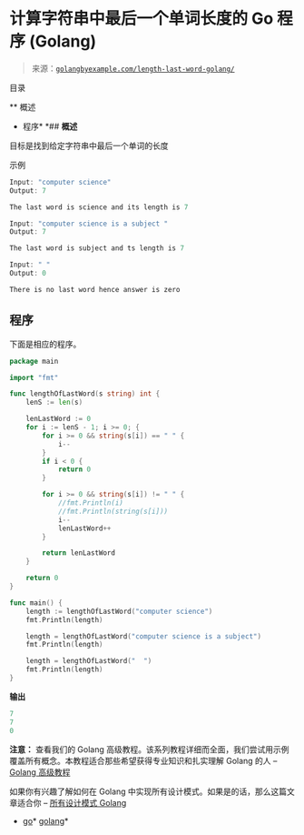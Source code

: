<!--yml

类别：未分类

日期：2024-10-13 06:48:29

-->

# 计算字符串中最后一个单词长度的 Go 程序 (Golang)

> 来源：[`golangbyexample.com/length-last-word-golang/`](https://golangbyexample.com/length-last-word-golang/)

目录

**   概述

+   程序*  *## **概述**

目标是找到给定字符串中最后一个单词的长度

示例

```go
Input: "computer science"
Output: 7

The last word is science and its length is 7

Input: "computer science is a subject "
Output: 7

The last word is subject and ts length is 7

Input: " "
Output: 0

There is no last word hence answer is zero
```

## **程序**

下面是相应的程序。

```go
package main

import "fmt"

func lengthOfLastWord(s string) int {
	lenS := len(s)

	lenLastWord := 0
	for i := lenS - 1; i >= 0; {
		for i >= 0 && string(s[i]) == " " {
			i--
		}
		if i < 0 {
			return 0
		}

		for i >= 0 && string(s[i]) != " " {
			//fmt.Println(i)
			//fmt.Println(string(s[i]))
			i--
			lenLastWord++
		}

		return lenLastWord
	}

	return 0
}

func main() {
	length := lengthOfLastWord("computer science")
	fmt.Println(length)

	length = lengthOfLastWord("computer science is a subject")
	fmt.Println(length)

	length = lengthOfLastWord("  ")
	fmt.Println(length)
}
```

**输出**

```go
7
7
0
```

**注意：** 查看我们的 Golang 高级教程。该系列教程详细而全面，我们尝试用示例覆盖所有概念。本教程适合那些希望获得专业知识和扎实理解 Golang 的人 – [Golang 高级教程](https://golangbyexample.com/golang-comprehensive-tutorial/)

如果你有兴趣了解如何在 Golang 中实现所有设计模式。如果是的话，那么这篇文章适合你 – [所有设计模式 Golang](https://golangbyexample.com/all-design-patterns-golang/)

+   [go](https://golangbyexample.com/tag/go/)*   [golang](https://golangbyexample.com/tag/golang/)*
